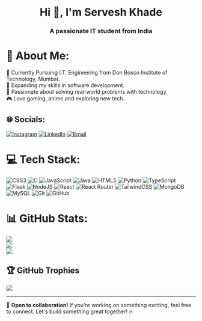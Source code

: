 <h1 align="center">Hi 👋, I'm Servesh Khade</h1>
<h3 align="center">A passionate IT student from India</h3>

# 💫 About Me:
🏫 Currently Pursuing I.T. Engineering from Don Bosco Institute of Technology, Mumbai.<br>
🌱 Expanding my skills in software development.<br>
🚀 Passionate about solving real-world problems with technology.<br>
🎮 Love gaming, anime and exploring new tech.<br>

## 🌐 Socials:
[![Instagram](https://img.shields.io/badge/Instagram-%23E4405F.svg?logo=Instagram&logoColor=white)](https://instagram.com/servesh_khade) 
[![LinkedIn](https://img.shields.io/badge/LinkedIn-%230077B5.svg?logo=linkedin&logoColor=white)](https://linkedin.com/in/servesh-khade-459858297) 
[![Email](https://img.shields.io/badge/Email-D14836?logo=gmail&logoColor=white)](mailto:serveshkhade68@gmail.com) 

# 💻 Tech Stack:
![CSS3](https://img.shields.io/badge/css3-%231572B6.svg?style=for-the-badge&logo=css3&logoColor=white) 
![C](https://img.shields.io/badge/c-%2300599C.svg?style=for-the-badge&logo=c&logoColor=white) 
![JavaScript](https://img.shields.io/badge/javascript-%23323330.svg?style=for-the-badge&logo=javascript&logoColor=%23F7DF1E) 
![Java](https://img.shields.io/badge/java-%23ED8B00.svg?style=for-the-badge&logo=openjdk&logoColor=white) 
![HTML5](https://img.shields.io/badge/html5-%23E34F26.svg?style=for-the-badge&logo=html5&logoColor=white) 
![Python](https://img.shields.io/badge/python-3670A0?style=for-the-badge&logo=python&logoColor=ffdd54) 
![TypeScript](https://img.shields.io/badge/typescript-%23007ACC.svg?style=for-the-badge&logo=typescript&logoColor=white) 
![Flask](https://img.shields.io/badge/flask-%23000.svg?style=for-the-badge&logo=flask&logoColor=white) 
![NodeJS](https://img.shields.io/badge/node.js-6DA55F?style=for-the-badge&logo=node.js&logoColor=white) 
![React](https://img.shields.io/badge/react-%2320232a.svg?style=for-the-badge&logo=react&logoColor=%2361DAFB) 
![React Router](https://img.shields.io/badge/React_Router-CA4245?style=for-the-badge&logo=react-router&logoColor=white) 
![TailwindCSS](https://img.shields.io/badge/tailwindcss-%2338B2AC.svg?style=for-the-badge&logo=tailwind-css&logoColor=white) 
![MongoDB](https://img.shields.io/badge/MongoDB-%234ea94b.svg?style=for-the-badge&logo=mongodb&logoColor=white) 
![MySQL](https://img.shields.io/badge/mysql-4479A1.svg?style=for-the-badge&logo=mysql&logoColor=white) 
![Git](https://img.shields.io/badge/git-%23F05033.svg?style=for-the-badge&logo=git&logoColor=white) 
![GitHub](https://img.shields.io/badge/github-%23121011.svg?style=for-the-badge&logo=github&logoColor=white) 

# 📊 GitHub Stats:
![](https://github-readme-stats.vercel.app/api?username=Servesh21&theme=radical&hide_border=false&include_all_commits=true&count_private=true)<br/>
![](https://github-readme-streak-stats.herokuapp.com/?user=Servesh21&theme=radical&hide_border=false)<br/>
![](https://github-readme-stats.vercel.app/api/top-langs/?username=Servesh21&theme=radical&hide_border=false&include_all_commits=true&count_private=true&layout=compact)

## 🏆 GitHub Trophies
![](https://github-profile-trophy.vercel.app/?username=Servesh21&theme=radical&no-frame=false&no-bg=true&margin-w=4)

---
🚀 **Open to collaboration!** If you're working on something exciting, feel free to connect. Let's build something great together! 🔥



